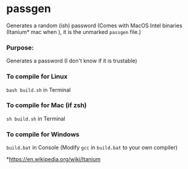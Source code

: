 # passgen
Generates a random (ish) password
(Comes with MacOS Intel binaries (Itanium* mac when ), it is the unmarked `passgen` file.)

### Purpose:
Generates a password (I don't know if it is trustable)

### To compile for Linux
`bash build.sh` in Terminal
### To compile for Mac (if zsh)
`sh build.sh` in Terminal
### To compile for Windows
`build.bat` in Console (Modify `gcc` in `build.bat` to your own compiler)

*https://en.wikipedia.org/wiki/Itanium
